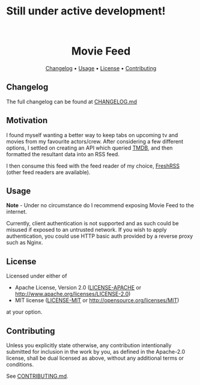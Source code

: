 
# Still under active development!

<h1 align="center">
  <br>
  Movie Feed
  <br>
</h1>

<h4 align="center"></h4>

<p align="center">
</p>

<p align="center">
  <a href="#changelog">Changelog</a> •
  <a href="#usage">Usage</a> •
  <a href="#license">License</a> •
  <a href="#contributing">Contributing</a>
</p>

## Changelog

The full changelog can be found at [CHANGELOG.md](CHANGELOG.md)

## Motivation

I found myself wanting a better way to keep tabs on upcoming tv and movies from my favourite actors/crew. After 
considering a few different options, I settled on creating an API which queried [TMDB](https://www.themoviedb.org/), 
and then formatted the resultant data into an RSS feed.

I then consume this feed with the feed reader of my choice, [FreshRSS](https://github.com/FreshRSS/FreshRSS) (other feed
readers are available).

## Usage

**Note** - Under no circumstance do I recommend exposing Movie Feed to the internet.

Currently, client authentication is not supported and as such could be misused if exposed to an untrusted network. If
you wish to apply authentication, you could use HTTP basic auth provided by a reverse proxy such as Nginx.

## License

Licensed under either of

* Apache License, Version 2.0
  ([LICENSE-APACHE](LICENSE-APACHE) or http://www.apache.org/licenses/LICENSE-2.0)
* MIT license
  ([LICENSE-MIT](LICENSE-MIT) or http://opensource.org/licenses/MIT)

at your option.

## Contributing

Unless you explicitly state otherwise, any contribution intentionally submitted
for inclusion in the work by you, as defined in the Apache-2.0 license, shall be
dual licensed as above, without any additional terms or conditions.

See [CONTRIBUTING.md](CONTRIBUTING.md).
